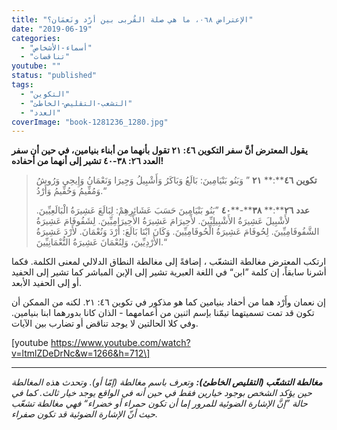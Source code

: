 ```yaml
---
title: "الإعتراض ٠٦٨، ما هي صلة القُربى بين أرْد ونَعمَان؟"
date: "2019-06-19"
categories: 
  - "أسماء-الأشخاص"
  - "تناقضات"
youtube: ""
status: "published"
tags: 
  - "التكوين"
  - "التشعب-التقليص-الخاطئ"
  - "العدد"
coverImage: "book-1281236_1280.jpg"
---
```


**يقول المعترض أنَّ سفر التكوين ٤٦: ٢١ تقول بأنهما من أبناء بنيامين، في حين أن سفر العدد ٢٦: ٣٨-٤٠ تشير إلى أنهما من أحفاده!**

> **تكوين** **٤٦****:** **٢١** ” وَبَنُو بَنْيَامِينَ: بَالَعُ وَبَاكَرُ وَأَشْبِيلُ وَجِيرَا وَنَعْمَانُ وَإِيحِي وَرُوشُ وَمُفِّيمُ وَحُفِّيمُ وَأَرْدُ.“
> 
> **عدد** **٢٦****:** **٣٨****\-****٤٠** ”بَنُو بَنْيَامِينَ حَسَبَ عَشَائِرِهِمْ: لِبَالَعَ عَشِيرَةُ الْبَالَعِيِّينَ. لأَشْبِيلَ عَشِيرَةُ الأَشْبِيلِيِّينَ. لأَحِيرَامَ عَشِيرَةُ الأَحِيرَامِيِّينَ. لِشَفُوفَامَ عَشِيرَةُ الشَّفُوفَامِيِّينَ. لِحُوفَامَ عَشِيرَةُ الْحُوفَامِيِّينَ. وَكَانَ ابْنَا بَالَعَ: أَرْدَ وَنُعْمَانَ. لأَرْدَ عَشِيرَةُ الأَرْدِيِّينَ، وَلِنُعْمَانَ عَشِيرَةُ النُّعْمَانِيِّينَ.“

ارتكب المعترض مغالطة التشعّب ، إضافةً إلى مغالطة النطاق الدلالي لمعنى الكلمة. فكما أشرنا سابقاً، إن كلمة ”ابن“ في اللغة العبرية تشير إلى الإبن المباشر كما تشير إلى الحفيد أو إلى الحفيد الأبعد.

إن نعمان وأَرْد هما من أحفاد بنيامين كما هو مذكور في تكوين ٤٦: ٢١. لكنه من الممكن أن تكون قد تمت تسميتهما تيمّنا بإسم اثنين من أعمامهما - الذان كانا بدورهما ابنا بنيامين. وفي كلا الحالتين لا يوجد تناقض أو تضارب بين الآيات.

\[youtube https://www.youtube.com/watch?v=ltmlZDeDrNc&w=1266&h=712\]

* * *

_**مغالطة التشعّب (التقليص الخاطئ):** وتعرف باسم مغالطة (إمّا أو). وتحدث هذه المغالطة حين يؤكد الشخص بوجود خيارين فقط في حين أنه في الواقع يوجد خيار ثالث. كما في حالة ”إنَّ الإشارة الضوئية للمرور إما أن تكون حمراء أو خضراء“ فهي مغالطة تشعّب حيث أنّ الإشارة الضوئية قد تكون صفراء._
